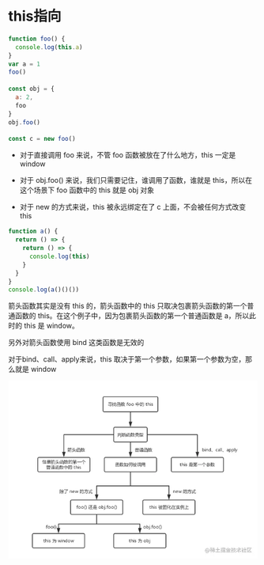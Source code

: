 # this指向

```js
function foo() {
  console.log(this.a)
}
var a = 1
foo()

const obj = {
  a: 2,
  foo
}
obj.foo()

const c = new foo()
```

* 对于直接调用 foo 来说，不管 foo 函数被放在了什么地方，this 一定是 window

* 对于 obj.foo() 来说，我们只需要记住，谁调用了函数，谁就是 this，所以在这个场景下 foo 函数中的 this 就是 obj 对象

* 对于 new 的方式来说，this 被永远绑定在了 c 上面，不会被任何方式改变 this

```js
function a() {
  return () => {
    return () => {
      console.log(this)
    }
  }
}
console.log(a()()())
```

箭头函数其实是没有 this 的，箭头函数中的 this 只取决包裹箭头函数的第一个普通函数的 this。在这个例子中，因为包裹箭头函数的第一个普通函数是 a，所以此时的 this 是 window。

另外对箭头函数使用 bind 这类函数是无效的

对于bind、call、apply来说，this 取决于第一个参数，如果第一个参数为空，那么就是 window

![Image text](../.vuepress/public/jsKnowledge/03/01.png)
